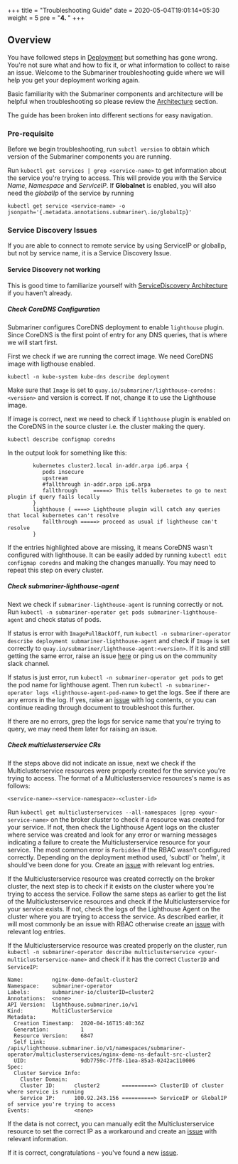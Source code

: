 +++
title = "Troubleshooting Guide"
date = 2020-05-04T19:01:14+05:30
weight = 5
pre = "<b>4. </b>"
+++

## Overview

You have followed steps in [Deployment](../deployment) but something has gone wrong. You're not sure what and how to fix it, or what information to collect to raise an issue. Welcome to the Submariner troubleshooting guide where we will help you get your deployment working again.

Basic familiarity with the Submariner components and architecture will be helpful when troubleshooting so please review the [Architecture](../architecture) section.

The guide has been broken into different sections for easy navigation.

### Pre-requisite
Before we begin troubleshooting, run `subctl version` to obtain which version of the Submariner components you are running.

Run `kubectl get services | grep <service-name>` to get information about the service you're trying to access. This will provide you with the Service *Name*, *Namespace* and *ServiceIP*. If **Globalnet** is enabled, you will also need the *globalIp* of the service by running

``` kubectl get service <service-name> -o jsonpath='{.metadata.annotations.submariner\.io/globalIp}' ```

<!---
### Deployment Issues
This section will contain information about common deployment issues you can run into.

#### TBD

### Connectivity Issues
Deployment went through successfully but services/pods on one cluster are unable to connect to services on another clusters. This can be due to multuple factors - IP Sec tunnels, IP Table rules, Gateway pods, Routeagent etc.

#### IPSec tunnel not created between clusters
TBD

#### IPSEc tunnel is not up between clusters
TBD

#### None of pods/services able to connect to remote service
TBD
##### Without Globalnet
TBD
##### With Globalnet
TBD

#### Pods on non-gateway nodes not able to connect to remote service
TBD
##### Without Globalnet
TBD
##### With Globalnet
TBD

-->

### Service Discovery Issues
If you are able to connect to remote service by using ServiceIP or globalIp, but not by service name, it is a Service Discovery Issue.

#### Service Discovery not working
This is good time to familiarize yourself with [ServiceDiscovery Architecture](../architecture/service-discovery/) if you haven't already.

##### Check CoreDNS Configuration
Submariner configures CoreDNS deployment to enable `lighthouse` plugin. Since CoreDNS is the first point of entry for any DNS queries, that is where we will start first. 

First we check if we are running the correct image. We need CoreDNS image with ligthouse enabled.

```kubectl -n kube-system kube-dns describe deployment```

Make sure that `Image` is set to `quay.io/submariner/lighthouse-coredns:<version>` and version is correct. If not, change it to use the Lighthouse image.

If image is correct, next we need to check if `lighthouse` plugin is enabled on the CoreDNS in the source cluster i.e. the cluster making the query.

```kubectl describe configmap coredns```

In the output look for something like this:

```
        kubernetes cluster2.local in-addr.arpa ip6.arpa {
           pods insecure
           upstream
           #fallthrough in-addr.arpa ip6.arpa
           fallthrough     =====> This tells kubernetes to go to next plugin if query fails locally
        }
        lighthouse { ====> Lighthouse plugin will catch any queries that local kubernetes can't resolve
           fallthrough =====> proceed as usual if lighthouse can't resolve
        }
```
If the entries highlighted above are missing, it means CoreDNS wasn't configured with lighthouse. It can be easily added by running `kubectl edit configmap coredns` and making the changes manually. You may need to repeat this step on every cluster.

##### Check submariner-lighthouse-agent
Next we check if `submariner-lighthouse-agent` is running correctly or not. Run `kubectl -n submariner-operator get pods submariner-lighthouse-agent` and check status of pods.

If status is error with `ImagePullBackOff`, run `kubectl -n submariner-operator describe deployment submariner-lighthouse-agent` and check if `Image` is set correctly to `quay.io/submariner/lighthouse-agent:<version>`. If it is and still getting the same error, raise an issue [here](https://github.com/submariner-io/lighthouse/issues) or ping us on the community slack channel.

If status is just error, run `kubectl -n submariner-operator get pods` to get the pod name for lighthouse agent. Then run `kubectl -n submariner-operator logs <lighthouse-agent-pod-name>` to get the logs. See if there are any errors in the log. If yes, raise an [issue](https://github.com/submariner-io/lighthouse/issues) with log contents, or you can continue reading through document to troubleshoot this further.

If there are no errors, grep the logs for service name that you're trying to query, we may need them later for raising an issue.

##### Check multiclusterservice CRs
If the steps above did not indicate an issue, next we check if the Multiclusterservice resources were properly created for the service you're trying to access. The format of a Multiclusterservice resources's name is as follows:

`<service-name>-<service-namespace>-<cluster-id>`

Run `kubectl get multiclusterservices --all-namespaces |grep <your-service-name>` on the broker cluster to check if a resource was created for your service. If not, then check the Lighthouse Agent logs on the cluster where service was created and look for any error or warning messages indicating a failure to create the Multiclusterservice resource for your service. The most common error is `Forbidden` if the RBAC wasn't configured correctly. Depending on the deployment method used, 'subctl' or 'helm', it should've been done for you. Create an [issue](https://github.com/submariner-io/lighthouse/issues) with relevant log entries.

If the Multiclusterservice resource was created correctly on the broker cluster, the next step is to check if it exists on the cluster where you're trying to access the service. Follow the same steps as earlier to get the list of the Multiclusterservice resources and check if the Multiclusterservice for your service exists. If not, check the logs of the Lighthouse Agent on the cluster where you are trying to access the service. As described earlier, it will most commonly be an issue with RBAC otherwise create an [issue](https://github.com/submariner-io/lighthouse/issues) with relevant log entries.

If the Multiclusterservice resource was created properly on the cluster, run `kubectl -n submariner-operator describe multiclusterservice <your-multiclusterservice-name>` and check if it has the correct `ClusterID` and `ServiceIP`:

```
Name:         nginx-demo-default-cluster2
Namespace:    submariner-operator
Labels:       submariner-io/clusterID=cluster2
Annotations:  <none>
API Version:  lighthouse.submariner.io/v1
Kind:         MultiClusterService
Metadata:
  Creation Timestamp:  2020-04-16T15:40:36Z
  Generation:          1
  Resource Version:    6847
  Self Link:           /apis/lighthouse.submariner.io/v1/namespaces/submariner-operator/multiclusterservices/nginx-demo-ns-default-src-cluster2
  UID:                 9db7759c-7ff8-11ea-85a3-0242ac110006
Spec:
  Cluster Service Info:
    Cluster Domain:  
    Cluster ID:      cluster2       ==========> ClusterID of cluster where service is running
    Service IP:      100.92.243.156 ==========> ServiceIP or GlobalIP of service you're trying to access
Events:              <none>
```

If the data is not correct, you can manually edit the Multiclusterservice resource to set the correct IP as a workaround and create an [issue](https://github.com/submariner-io/lighthouse/issues) with relevant information.

If it is correct, congratulations - you've found a new [issue](https://github.com/submariner-io/lighthouse/issues).
